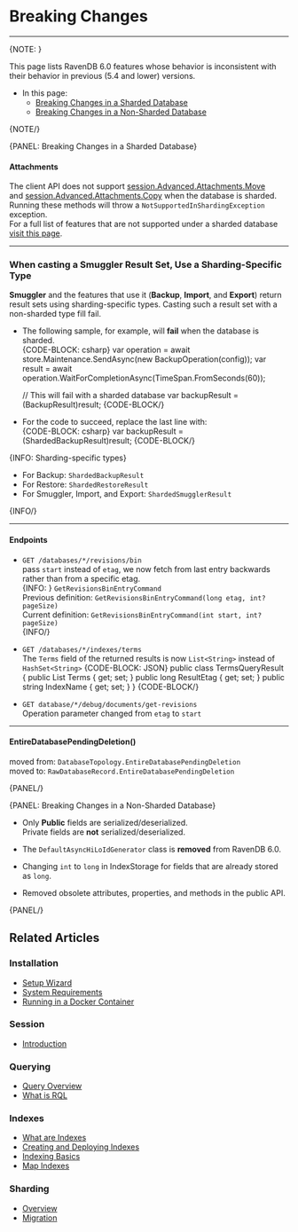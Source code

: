 # Breaking Changes
---

{NOTE: }

This page lists RavenDB 6.0 features whose behavior is inconsistent with their behavior 
in previous (5.4 and lower) versions.  

* In this page:
   * [Breaking Changes in a Sharded Database](../start/breaking-changes#breaking-changes-in-a-sharded-database)  
   * [Breaking Changes in a Non-Sharded Database](../start/breaking-changes#breaking-changes-in-a-non-sharded-database)  

{NOTE/}

{PANEL: Breaking Changes in a Sharded Database}

#### Attachments

The client API does not support [session.Advanced.Attachments.Move](../sharding/unsupported#unsupported-document-extensions-features)  
and [session.Advanced.Attachments.Copy](../sharding/unsupported#unsupported-document-extensions-features) 
when the database is sharded.  
Running these methods will throw a `NotSupportedInShardingException` exception.  
For a full list of features that are not supported under a sharded database [visit this page](../sharding/unsupported).  

---

### When casting a Smuggler Result Set, Use a Sharding-Specific Type

**Smuggler** and the features that use it (**Backup**, **Import**, and **Export**) return result 
sets using sharding-specific types. Casting such a result set with a non-sharded type fill fail.  

* The following sample, for example, will **fail** when the database is sharded.  
  {CODE-BLOCK: csharp}
  var operation = await store.Maintenance.SendAsync(new BackupOperation(config));
  var result = await operation.WaitForCompletionAsync(TimeSpan.FromSeconds(60));

  // This will fail with a sharded database
  var backupResult = (BackupResult)result;
  {CODE-BLOCK/}

* For the code to succeed, replace the last line with:  
  {CODE-BLOCK: csharp}
  var backupResult = (ShardedBackupResult)result;
  {CODE-BLOCK/}

{INFO: Sharding-specific types}

* For Backup: `ShardedBackupResult`  
* For Restore: `ShardedRestoreResult`  
* For Smuggler, Import, and Export: `ShardedSmugglerResult`  

{INFO/}

---

#### Endpoints

* `GET /databases/*/revisions/bin`  
  pass `start` instead of `etag`, we now fetch from last entry backwards rather than from a specific etag.  
  {INFO: }
  `GetRevisionsBinEntryCommand`  
  Previous definition: `GetRevisionsBinEntryCommand(long etag, int? pageSize)`  
  Current definition: `GetRevisionsBinEntryCommand(int start, int? pageSize)`  
  {INFO/}

* `GET /databases/*/indexes/terms`  
  The `Terms` field of the returned results is now `List<String>` instead of `HashSet<String>`
  {CODE-BLOCK: JSON}
  public class TermsQueryResult
  {
     public List<string> Terms { get; set; }
     public long ResultEtag { get; set; }
     public string IndexName { get; set; }
  }
  {CODE-BLOCK/}

* `GET database/*/debug/documents/get-revisions`  
  Operation parameter changed from `etag` to `start`  

---

#### EntireDatabasePendingDeletion()

moved from: `DatabaseTopology.EntireDatabasePendingDeletion`  
moved to: `RawDatabaseRecord.EntireDatabasePendingDeletion`  

{PANEL/}

{PANEL: Breaking Changes in a Non-Sharded Database}

* Only **Public** fields are serialized/deserialized.  
  Private fields are **not** serialized/deserialized.  

* The `DefaultAsyncHiLoIdGenerator` class is **removed** from RavenDB 6.0.  

* Changing `int` to `long` in IndexStorage for fields that are already stored as `long`.  

* Removed obsolete attributes, properties, and methods in the public API.  

{PANEL/}

## Related Articles

### Installation
- [Setup Wizard](../start/installation/setup-wizard)  
- [System Requirements](../start/installation/system-requirements)  
- [Running in a Docker Container](../start/installation/running-in-docker-container)  

### Session
- [Introduction](../client-api/session/what-is-a-session-and-how-does-it-work)  

### Querying
- [Query Overview](../client-api/session/querying/how-to-query) 
- [What is RQL](../client-api/session/querying/what-is-rql)  

### Indexes
- [What are Indexes](../indexes/what-are-indexes)  
- [Creating and Deploying Indexes](../indexes/creating-and-deploying)  
- [Indexing Basics](../indexes/indexing-basics)  
- [Map Indexes](../indexes/map-indexes)  

### Sharding
- [Overview](../sharding/overview)  
- [Migration](../sharding/migration)  
